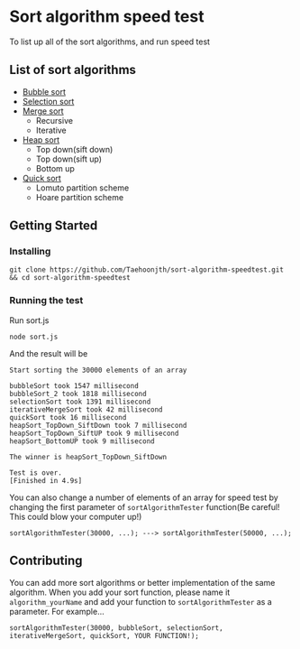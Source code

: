 # Sort algorithm speed test
To list up all of the sort algorithms, and run speed test
## List of sort algorithms
- [Bubble sort](https://en.wikipedia.org/wiki/Bubble_sort)
- [Selection sort](https://en.wikipedia.org/wiki/Selection_sort)
- [Merge sort](https://en.wikipedia.org/wiki/Merge_sort)
  - Recursive
  - Iterative
- [Heap sort](https://en.wikipedia.org/wiki/Heapsort)
  - Top down(sift down)
  - Top down(sift up)
  - Bottom up
- [Quick sort](https://en.wikipedia.org/wiki/Quicksort)
  - Lomuto partition scheme
  - Hoare partition scheme
## Getting Started
### Installing
```
git clone https://github.com/Taehoonjth/sort-algorithm-speedtest.git && cd sort-algorithm-speedtest
```
### Running the test
Run sort.js
```
node sort.js
```
And the result will be
```
Start sorting the 30000 elements of an array

bubbleSort took 1547 millisecond
bubbleSort_2 took 1818 millisecond
selectionSort took 1391 millisecond
iterativeMergeSort took 42 millisecond
quickSort took 16 millisecond
heapSort_TopDown_SiftDown took 7 millisecond
heapSort_TopDown_SiftUP took 9 millisecond
heapSort_BottomUP took 9 millisecond

The winner is heapSort_TopDown_SiftDown

Test is over.
[Finished in 4.9s]
```
You can also change a number of elements of an array for speed test by changing the first parameter of `sortAlgorithmTester` function(Be careful! This could blow your computer up!)
```
sortAlgorithmTester(30000, ...); ---> sortAlgorithmTester(50000, ...);
```
## Contributing
You can add more sort algorithms or better implementation of the same algorithm. When you add your sort function, please name it `algorithm_yourName` and add your function to `sortAlgorithmTester` as a parameter.
For example...
```
sortAlgorithmTester(30000, bubbleSort, selectionSort, iterativeMergeSort, quickSort, YOUR FUNCTION!);
```
